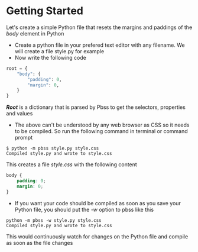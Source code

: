 # Getting Started

Let's create a simple Python file that resets the margins and paddings of the _body_ element in Python

* Create a python file in your prefered text editor with any filename. We will create a file style.py for example
* Now write the following code
``` python
root = {
    "body": {
        "padding": 0,
        "margin": 0,
    }
}
```
___Root___ is a dictionary that is parsed by Pbss to get the selectors, properties and values

* The above can't be understood by any web browser as CSS so it needs to be compiled. So run the following command in terminal or command prompt
```
$ python -m pbss style.py style.css
Compiled style.py and wrote to style.css
```
This creates a file _style.css_ with the following content
``` CSS
body {
    padding: 0;
    margin: 0;
}
```
* If you want your code should be compiled as soon as you save your Python file, you should put the _-w_ option to pbss like this
```
python -m pbss -w style.py style.css
Compiled style.py and wrote to style.css
```
This would continuously watch for changes on the Python file and compile as soon as the file changes
